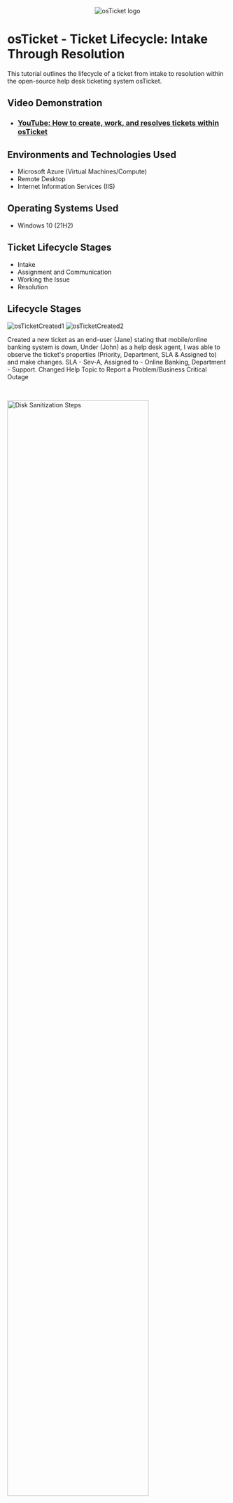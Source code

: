 <p align="center">
<img src="https://i.imgur.com/Clzj7Xs.png" alt="osTicket logo"/>
</p>

<h1>osTicket - Ticket Lifecycle: Intake Through Resolution</h1>
This tutorial outlines the lifecycle of a ticket from intake to resolution within the open-source help desk ticketing system osTicket.<br />


<h2>Video Demonstration</h2>

- ### [YouTube: How to create, work, and resolves tickets within osTicket](https://www.youtube.com)

<h2>Environments and Technologies Used</h2>

- Microsoft Azure (Virtual Machines/Compute)
- Remote Desktop
- Internet Information Services (IIS)

<h2>Operating Systems Used </h2>

- Windows 10</b> (21H2)

<h2>Ticket Lifecycle Stages</h2>

- Intake
- Assignment and Communication
- Working the Issue
- Resolution

<h2>Lifecycle Stages</h2>

<p>

![osTicketCreated1](https://github.com/user-attachments/assets/da7a8cf2-3c81-44e3-a7d9-a21d9ab3db48)
![osTicketCreated2](https://github.com/user-attachments/assets/7527806d-49e4-437c-baa1-991b21f1e809)

</p>
<p>
Created a new ticket as an end-user (Jane) stating that mobile/online banking system is down, Under (John) as a help desk agent, I was able to observe the ticket's properties (Priority, Department, SLA & Assigned to) and make changes.  SLA - Sev-A, Assigned to - Online Banking, Department - Support. Changed Help Topic to Report a Problem/Business Critical Outage
</p>
<br />

<p>
<img src="https://i.imgur.com/DJmEXEB.png" height="80%" width="80%" alt="Disk Sanitization Steps"/>
</p>
<p>
Type Here
</p>
<br />

<p>
<img src="https://i.imgur.com/DJmEXEB.png" height="80%" width="80%" alt="Disk Sanitization Steps"/>
</p>
<p>
Type Here
</p>
<br />
